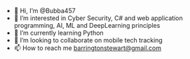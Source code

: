 - 👋 Hi, I’m @Bubba457
- 👀 I’m interested in Cyber Security, C# and web application programming, AI, ML and DeepLearning principles
- 🌱 I’m currently learning Python
- 💞️ I’m looking to collaborate on mobile tech tracking
- 📫 How to reach me barringtonstewart@gmail.com

<!---
Bubba457/Bubba457 is a ✨ special ✨ repository because its `README.md` (this file) appears on your GitHub profile.
You can click the Preview link to take a look at your changes.
--->

